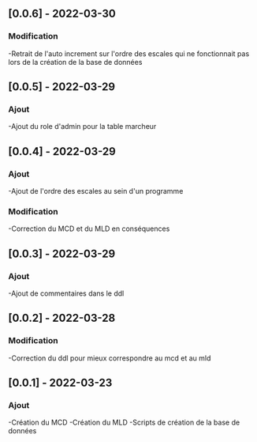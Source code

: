 ## [0.0.6] - 2022-03-30
### Modification
-Retrait de l'auto increment sur l'ordre des escales qui ne fonctionnait pas lors de la création de la base de données

## [0.0.5] - 2022-03-29
### Ajout
-Ajout du role d'admin pour la table marcheur

## [0.0.4] - 2022-03-29
### Ajout
-Ajout de l'ordre des escales au sein d'un programme
### Modification
-Correction du MCD et du MLD en conséquences

## [0.0.3] - 2022-03-29
### Ajout
-Ajout de commentaires dans le ddl

## [0.0.2] - 2022-03-28
### Modification
-Correction du ddl pour mieux correspondre au mcd et au mld

## [0.0.1] - 2022-03-23
### Ajout
-Création du MCD
-Création du MLD
-Scripts de création de la base de données
